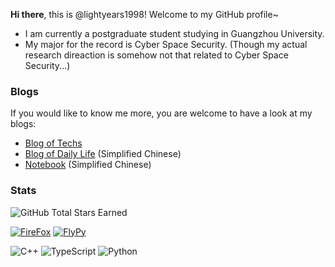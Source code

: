 **Hi there**, this is @lightyears1998! Welcome to my GitHub profile~

- I am currently a postgraduate student studying in Guangzhou University. 
- My major for the record is Cyber Space Security. (Though my actual research direaction is somehow not that related to Cyber Space Security...)

### Blogs

If you would like to know me more, you are welcome to have a look at my blogs:

- [Blog of Techs](https://hacks.qfstudio.net/)
- [Blog of Daily Life](https://blog.qfstudio.net) (Simplified Chinese)
- [Notebook](https://lightyears1998.github.io/notebook/) (Simplified Chinese)

### Stats

![GitHub Total Stars Earned](https://img.shields.io/github/stars/lightyears1998?affiliations=OWNER&label=Total%20Stars%20Earned&style=social)

[![FireFox](https://img.shields.io/badge/Browser-Firefox-FF7139?style=flat-square&logo=firefox&logoColor=ffffff)](https://www.mozilla.org/firefox/)
[![FlyPy](https://img.shields.io/badge/IME-FlyPy-%23f24f21)](https://www.flypy.com/)

![C++](https://img.shields.io/badge/C%2b%2b-00599C?style=flat-square&logo=c%2b%2b&logoColor=ffffff)
![TypeScript](https://img.shields.io/badge/Typescript-007ACC?style=flat-square&logo=TypeScript&logoColor=ffffff)
![Python](https://img.shields.io/badge/Python-3776AB?style=flat-square&logo=Python&logoColor=ffffff)
